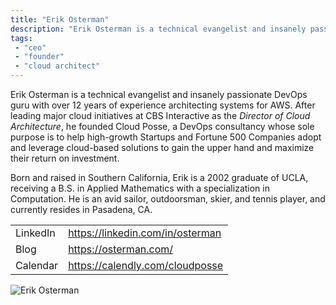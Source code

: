 ```yaml
---
title: "Erik Osterman"
description: "Erik Osterman is a technical evangelist and insanely passionate DevOps guru with over 12 years of experience architecting systems for AWS. He's also the CEO and Founder of Cloud Posse, a DevOps Accelerator based in Los Angeles, CA."
tags:
 - "ceo"
 - "founder"
 - "cloud architect"
---
```


Erik Osterman is a technical evangelist and insanely passionate DevOps guru with over 12 years of experience architecting systems for AWS. After leading major cloud initiatives at CBS Interactive as the *Director of Cloud Architecture*, he founded Cloud Posse, a DevOps consultancy whose sole purpose is to help high-growth Startups and Fortune 500 Companies adopt and leverage cloud-based solutions to gain the upper hand and maximize their return on investment.

Born and raised in Southern California, Erik is a 2002 graduate of UCLA, receiving a B.S. in Applied Mathematics with a specialization in Computation.  He is an avid sailor, outdoorsman, skier, and tennis player, and currently resides in Pasadena, CA.


|          |                                  |
| -------- | -------------------------------- |
| LinkedIn | https://linkedin.com/in/osterman |
| Blog     | https://osterman.com/            |
| Calendar | https://calendly.com/cloudposse  |


![Erik Osterman](/assets/ba3ae6b-erik_osterman.png)